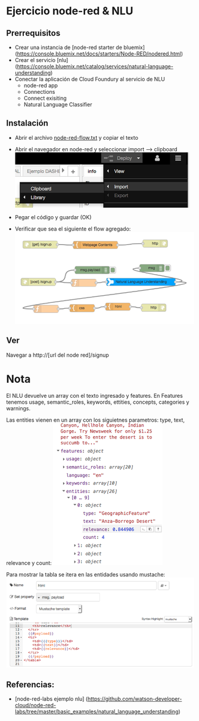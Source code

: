 # Ejercicio node-red & NLU
## Prerrequisitos
* Crear una instancia de [node-red starter de bluemix] (https://console.bluemix.net/docs/starters/Node-RED/nodered.html)
* Crear el servicio [nlu] (https://console.bluemix.net/catalog/services/natural-language-understanding)
* Conectar la aplicación de Cloud Foundury al servicio de NLU
	* node-red app
	* Connections
	* Connect exisiting
	* Natural Language Classifier


## Instalación
* Abrir el archivo [node-red-flow.txt](node-red-flow.txt) y copiar el texto
* Abrir el navegador en node-red y seleccionar import --> clipboard
![clipboard](/img/clipboard.png)

* Pegar el código y guardar (OK)
* Verificar que sea el siguiente el flow agregado:
![FLow](/img/flow.png)

## Ver
Navegar a http://[url del node red]/signup

# Nota
El NLU devuelve un array con el texto ingresado y features. En Features tenemos usage, semantic_roles, keywords, ettities, concepts, categories y warnings.

Las entities vienen en un array con los siguietnes parametros: type, text, relevance y count:
![FLow](/img/nlu.png)

Para mostrar la tabla se itera en las entidades usando mustache:
![FLow](/img/html.png)


## Referencias:
* [node-red-labs ejemplo nlu] (https://github.com/watson-developer-cloud/node-red-labs/tree/master/basic_examples/natural_language_understanding)
